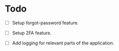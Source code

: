 # Todo

- [ ] Setup forgot-password feature.

- [ ] Setup 2FA feature.

- [ ] Add logging for relevant parts of the application.

